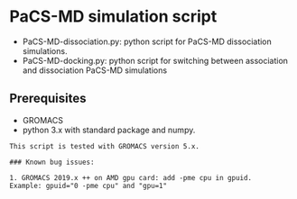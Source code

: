 # PaCS-MD simulation script

* PaCS-MD-dissociation.py: python script for PaCS-MD dissociation simulations.
* PaCS-MD-docking.py: python script for switching between association and dissociation PaCS-MD simulations 


## Prerequisites
* GROMACS
* python 3.x with standard package and numpy.

```
This script is tested with GROMACS version 5.x.

### Known bug issues:

1. GROMACS 2019.x ++ on AMD gpu card: add -pme cpu in gpuid.
Example: gpuid="0 -pme cpu" and "gpu=1"

```
